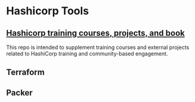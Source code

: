 # Hashicorp Tools

## [Hashicorp training courses, projects, and book](https://github.com/btkrausen/hashicorp)
This repo is intended to supplement training courses and external projects related to HashiCorp training and community-based engagement.


## Terraform

## Packer